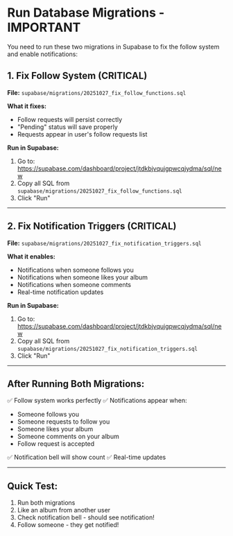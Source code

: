 # Run Database Migrations - IMPORTANT

You need to run these two migrations in Supabase to fix the follow system and enable notifications:

## 1. Fix Follow System (CRITICAL)

**File:** `supabase/migrations/20251027_fix_follow_functions.sql`

**What it fixes:**
- Follow requests will persist correctly
- "Pending" status will save properly
- Requests appear in user's follow requests list

**Run in Supabase:**
1. Go to: https://supabase.com/dashboard/project/jtdkbjvqujgpwcqjydma/sql/new
2. Copy all SQL from `supabase/migrations/20251027_fix_follow_functions.sql`
3. Click "Run"

---

## 2. Fix Notification Triggers (CRITICAL)

**File:** `supabase/migrations/20251027_fix_notification_triggers.sql`

**What it enables:**
- Notifications when someone follows you
- Notifications when someone likes your album
- Notifications when someone comments
- Real-time notification updates

**Run in Supabase:**
1. Go to: https://supabase.com/dashboard/project/jtdkbjvqujgpwcqjydma/sql/new
2. Copy all SQL from `supabase/migrations/20251027_fix_notification_triggers.sql`
3. Click "Run"

---

## After Running Both Migrations:

✅ Follow system works perfectly
✅ Notifications appear when:
  - Someone follows you
  - Someone requests to follow you
  - Someone likes your album
  - Someone comments on your album
  - Follow request is accepted

✅ Notification bell will show count
✅ Real-time updates

---

## Quick Test:

1. Run both migrations
2. Like an album from another user
3. Check notification bell - should see notification!
4. Follow someone - they get notified!
